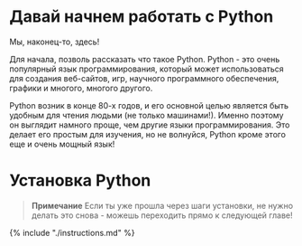 # Давай начнем работать с Python

Мы, наконец-то, здесь!

Для начала, позволь рассказать что такое Python. Python - это очень популярный язык программирования, который может использоваться для создания веб-сайтов, игр, научного программного обеспечения, графики и многого, многого другого.

Python возник в конце 80-х годов, и его основной целью является быть удобным для чтения людьми (не только машинами!). Именно поэтому он выглядит намного проще, чем другие языки программирования. Это делает его простым для изучения, но не волнуйся, Python кроме этого еще и очень мощный язык!

# Установка Python

> **Примечание** Если ты уже прошла через шаги установки, не нужно делать это снова - можешь переходить прямо к следующей главе!

{% include "./instructions.md" %}